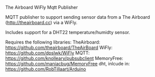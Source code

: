 The Airboard WiFly Mqtt Publisher

MQTT publisher to support sending sensor data from a The Airboard (http://theairboard.cc) via a WiFly.

Includes support for a DHT22 temperature/humidty sensor.

Requires the following libraries:
TheAirboard: https://github.com/theairboard/TheAirBoard
WiFly: https://github.com/dpslwk/WiFly
MQTT: https://github.com/knolleary/pubsubclient
MemoryFree: https://github.com/maniacbug/MemoryFree
dht, inlcude in: https://github.com/RobTillaart/Arduino
